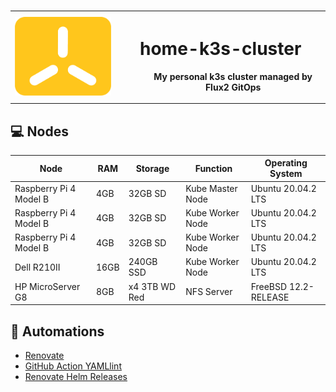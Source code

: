 # 
<table>
    <tr>
        <th>
            <img src="docs/content/k3s-icon-color.png?raw=true" alt="drawing" width="200"/>
        </th>
        <th>
            <dl>
                <dt><h1>home-k3s-cluster</h3></dt>
                <dd>My personal k3s cluster managed by Flux2 GitOps</dd>
            </dl>
        </th>
    </tr>
</table>




## 💻 Nodes
| Node                     | RAM  | Storage       | Function          | Operating System
| ------------------------ |------| ------------- | ----------------- | ---------------------- |
| Raspberry Pi 4 Model B   | 4GB  | 32GB SD       | Kube Master Node  | Ubuntu 20.04.2 LTS     |
| Raspberry Pi 4 Model B   | 4GB  | 32GB SD       | Kube Worker Node  | Ubuntu 20.04.2 LTS     |
| Raspberry Pi 4 Model B   | 4GB  | 32GB SD       | Kube Worker Node  | Ubuntu 20.04.2 LTS     |
| Dell R210II              | 16GB | 240GB SSD     | Kube Worker Node  | Ubuntu 20.04.2 LTS     |
| HP MicroServer G8        | 8GB  | x4 3TB WD Red | NFS Server        | FreeBSD 12.2-RELEASE   |


## 🦾 Automations
- [Renovate](https://github.com/renovatebot/renovate)
- [GitHub Action YAMLlint](https://github.com/ibiqlik/action-yamllint)
- [Renovate Helm Releases](https://github.com/k8s-at-home/renovate-helm-releases)
